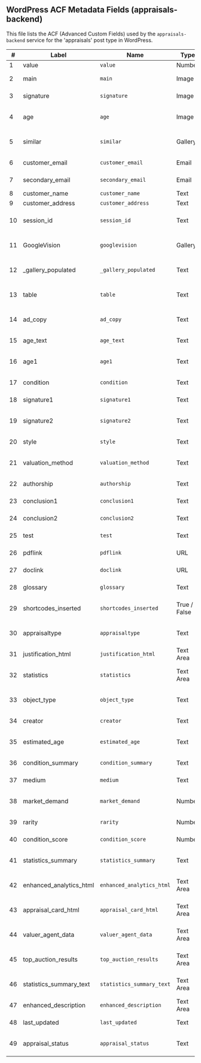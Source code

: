 ## WordPress ACF Metadata Fields (appraisals-backend)

This file lists the ACF (Advanced Custom Fields) used by the `appraisals-backend` service for the 'appraisals' post type in WordPress.

| # | Label                | Name                      | Type        | Notes                                                                 |
|---|----------------------|---------------------------|-------------|-----------------------------------------------------------------------|
| 1 | value                | `value`                   | Number      | The appraised value.                                                  |
| 2 | main                 | `main`                    | Image       | Main featured image for the appraisal.                                |
| 3 | signature            | `signature`               | Image       | Image of the signature, if available.                                 |
| 4 | age                  | `age`                     | Image       | Image related to age/period details, if available.                    |
| 5 | similar              | `similar`                 | Gallery     | Gallery of similar items (Usage unclear, potentially legacy).         |
| 6 | customer_email       | `customer_email`          | Email       | Primary customer email address.                                       |
| 7 | secondary_email      | `secondary_email`         | Email       | Secondary customer email address.                                     |
| 8 | customer_name        | `customer_name`           | Text        | Customer's full name.                                                 |
| 9 | customer_address     | `customer_address`        | Text        | Customer's address.                                                   |
| 10| session_id           | `session_id`              | Text        | Session identifier, possibly from a form submission.                  |
| 11| GoogleVision         | `googlevision`            | Gallery     | Gallery populated by Google Vision results (Likely legacy).           |
| 12| _gallery_populated   | `_gallery_populated`      | Text        | Internal flag, likely related to `googlevision` (Likely legacy).      |
| 13| table                | `table`                   | Text        | Usage unclear, possibly for simple HTML table data (Legacy?).         |
| 14| ad_copy              | `ad_copy`                 | Text        | Text used for advertising/marketing copy.                             |
| 15| age_text             | `age_text`                | Text        | Descriptive text about the item's age/period.                         |
| 16| age1                 | `age1`                    | Text        | Unclear, possibly redundant age text (Legacy?).                       |
| 17| condition            | `condition`               | Text        | Detailed description of the item's condition.                         |
| 18| signature1           | `signature1`              | Text        | Descriptive text about the signature (Legacy?).                       |
| 19| signature2           | `signature2`              | Text        | More descriptive text about the signature (Legacy?).                  |
| 20| style                | `style`                   | Text        | Description of the item's artistic style.                             |
| 21| valuation_method   | `valuation_method`        | Text        | Text explaining the method used for valuation.                        |
| 22| authorship           | `authorship`              | Text        | Text discussing the item's authorship/attribution.                    |
| 23| conclusion1          | `conclusion1`             | Text        | First part of the appraisal conclusion.                               |
| 24| conclusion2          | `conclusion2`             | Text        | Second part of the appraisal conclusion.                              |
| 25| test                 | `test`                    | Text        | Field likely used for testing purposes.                               |
| 26| pdflink              | `pdflink`                 | URL         | Link to the generated PDF report in Google Drive.                     |
| 27| doclink              | `doclink`                 | URL         | Link to the generated Google Doc source file.                       |
| 28| glossary             | `glossary`                | Text        | Glossary of terms relevant to the appraisal.                          |
| 29| shortcodes_inserted  | `shortcodes_inserted`     | True / False| Flag indicating if shortcodes were processed/inserted.                |
| 30| appraisaltype        | `appraisaltype`           | Text        | Type of appraisal (e.g., 'regular', 'irs', 'insurance').                |
| 31| justification_html   | `justification_html`      | Text Area   | HTML content for the value justification section.                     |
| 32| statistics           | `statistics`              | Text Area   | JSON string containing detailed statistics from `valuer-agent`.         |
| 33| object_type          | `object_type`             | Text        | Type of object being appraised (e.g., 'Painting', 'Sculpture').       |
| 34| creator              | `creator`                 | Text        | The artist or creator of the item.                                  |
| 35| estimated_age        | `estimated_age`           | Text        | Estimated age or period of the item (e.g., 'c. 1880', '19th Century'). |
| 36| condition_summary    | `condition_summary`       | Text        | Brief summary of the item's condition.                              |
| 37| medium               | `medium`                  | Text        | Materials used (e.g., 'Oil on canvas', 'Bronze').                   |
| 38| market_demand        | `market_demand`           | Number      | Numerical score representing market demand.                           |
| 39| rarity               | `rarity`                  | Number      | Numerical score representing rarity.                                  |
| 40| condition_score      | `condition_score`         | Number      | Numerical score representing condition.                               |
| 41| statistics_summary   | `statistics_summary`      | Text        | Potentially legacy summary text (See `statistics_summary_text`).      |
| 42| enhanced_analytics_html| `enhanced_analytics_html` | Text Area   | HTML content for the enhanced analytics visualization.                |
| 43| appraisal_card_html  | `appraisal_card_html`     | Text Area   | HTML content for the appraisal card visualization.                    |
| 44| valuer_agent_data    | `valuer_agent_data`       | Text Area   | Raw JSON string response from the `valuer-agent` service.             |
| 45| top_auction_results  | `top_auction_results`     | Text Area   | Text/JSON containing top comparable auction results for PDF.          |
| 46| statistics_summary_text| `statistics_summary_text` | Text Area   | Descriptive text summarizing statistics for PDF.                      |
| 47| enhanced_description | `enhanced_description`    | Text Area   | AI-enhanced description of the item.                                |
| 48| last_updated         | `last_updated`            | Text        | ISO timestamp of the last backend update.                           |
| 49| appraisal_status     | `appraisal_status`        | Text        | Status of the appraisal process (e.g., 'pending', 'completed').       | 
